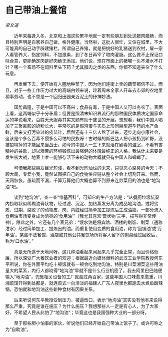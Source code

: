 # 自己带油上餐馆

*梁文道*

　　近年来每逢入冬，北京和上海这些繁华地就一定有些朋友到处送腊肉腊肠，而且特别声明是自家养自己做，格外健康。当然啦，这批人很忙，又住在城里，不大可能真的自己动手辟建猪栏。所谓自己养猪，就是把挑好的乳猪送到农村，雇一家人看管养大，指定饲料，不加激素，到了冬日再宰了取肉灌肠。这么做不止保证口味合意，更能确定肉是好肉绝无添加。他们说，现在市面上的猪哪一头不灌水不打针？哪一个畜场不在饲料里头下药？尤其腊肉之类的东西，你都不知道夹杂了什么玩意。

　　再发展下去，便开始有人圈地种菜了，因为他们连街上卖的蔬菜都信不过。而且，对于一些工作压力过大的高端白领来说，趁着周末全家人开车去市郊的农地里稍事劳动，也不啻是一个回归田园亲近泥土的纾神妙法。

　　国势昌隆，于是中国可以不高兴；食品有毒，于是中国人又可以务农了。表面上看，这两端似乎十分矛盾；但要是照清末知识界流行的那种国民体质决定国家命运的学说看来，百姓天天服毒其实又颇有助于盛世的开展。想想看，我们中国人喝加了三聚氰胺的奶粉长大，平常吃的是假鸡蛋与实质上形同巨型避孕药的水产鱼鲜，后来又打污染过的疫苗针，居然还有十三亿人熬了过来，迈步走向小康社会，这该是个多么百毒不侵多么可怕的民族呀！古时候的斯巴达人把小孩扔到旷野，没被狼啃掉的才能回来当战士。如今的中国人一生下来就活在剧毒的温室，不看有害精神的谷歌，却以艰苦的环境锻炼出最强健的体魄最纯正的人格。我估计未来要是发生核大战，地表上唯一能够存活下来的动物大概就只有中国人和蟑螂了。

　　可惜我那些朋友目光短浅，看不到光辉灿烂的未来，只见恶心腐臭的今天；不顾大局，专爱小我，竟然试图把自己的食物供应链从整个社会上切割开来。然而，天网恢恢，虽疏而不漏，千算万算他们大概也算不到原来连炒菜用的油也是“地沟油”吧。

　　谈到“地沟油”，查一查“维基百科”，可知它的生产方法是：“从餐厨垃圾坑渠内捞取状似稀糊油膏状物，经过滤、沉淀、加热蒸发分离为成品地沟油，或将劣质、过期、腐败了的动物皮、肉、内脏经过简单加工提炼后生成油脂，一部分流入食用油市场变身成为清亮的‘食用油’”（我尤其喜欢‘膏状物’三字，描写得非常传神）。除此之外，它还有几个表兄弟：“馊水油是将宾馆、酒楼的剩饭、剩菜（通称泔水）经过简单加工、提炼出的油。而重复使用变质的食用油，称为‘回锅油’或‘万年油’。某些不法餐馆、酒店或其他公共餐饮场所将客人留下的剩菜经过回收后，称为‘口水油’。”

　　真是无所逃于天地间呀，这几种油看起来闻起来几乎完全正常，而且价格低廉，所以深受广大餐饮业者的欢迎；根据最近向媒体爆料的武汉工业学院教授何东平所说，你在外面平均吃十顿饭就有一顿会吃到地沟油。特别是川菜湘菜这些用油量大的菜系，内行人都晓得“地沟油”早就不是什么行业机密了。我去阿里巴巴随便输入“地沟油”，兜售相关设备的工厂就超过两百家，这些年国人口味愈来愈重，川湘菜馆开得到处都是，就连菜式一向清淡的福建人广东人夜里也都跑去水煮鱼酸辣锅，恐怕就和地沟油这些新种食材有因果关系。

　　后来听说何东平教授受到压力，被逼改口，表示“地沟油”其实没有他本来说得那么严重。究竟是谁在施压？为什么施压？我想那些人一定是有心人，为了大家好，不希望人民从此怕了“地沟油”；毕竟这也是我国强种大业的一部分呀。

　　至于那些胆小怕事的家伙，听说他们已经开始自己带油上馆子了。或许可称之为“自助油”。